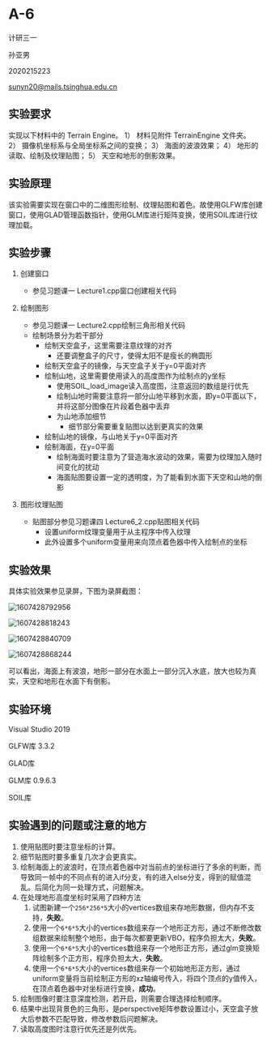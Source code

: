 # A-6 

计研三一

孙亚男

2020215223

sunyn20@mails.tsinghua.edu.cn



## 实验要求

实现以下材料中的 Terrain Engine。
1）	材料见附件 TerrainEngine 文件夹。
2）	摄像机坐标系与全局坐标系之间的变换；
3）	海面的波浪效果；
4）	地形的读取、绘制及纹理贴图；
5）	天空和地形的倒影效果。



## 实验原理

该实验需要实现在窗口中的二维图形绘制、纹理贴图和着色。故使用GLFW库创建窗口，使用GLAD管理函数指针，使用GLM库进行矩阵变换，使用SOIL库进行纹理加载。



## 实验步骤

1. 创建窗口
   
   - 参见习题课一 Lecture1.cpp窗口创建相关代码
   
2. 绘制图形
   - 参见习题课一 Lecture2.cpp绘制三角形相关代码
   - 绘制场景分为若干部分
     - 绘制天空盒子，这里需要注意纹理的对齐
       - 还要调整盒子的尺寸，使得太阳不是瘦长的椭圆形
     - 绘制天空盒子的镜像，与天空盒子关于y=0平面对齐
     - 绘制山地，这里需要使用读入的高度图作为绘制点的y坐标
       - 使用SOIL_load_image读入高度图，注意返回的数组是行优先
       - 绘制山地时需要注意将一部分山地平移到水面，即y=0平面以下，并将这部分图像在片段着色器中丢弃
       - 为山地添加细节
         - 细节部分需要重复贴图以达到更真实的效果
     - 绘制山地的镜像，与山地关于y=0平面对齐
     - 绘制海面，在y=0平面
       - 绘制海面时要注意为了营造海水波动的效果，需要为纹理加入随时间变化的扰动
       - 海面贴图要设置一定的透明度，为了能看到水面下天空和山地的倒影
   
4. 图形纹理贴图

   - 贴图部分参见习题课四 Lecture6_2.cpp贴图相关代码
     - 设置uniform纹理变量用于从主程序中传入纹理
     - 此外设置多个uniform变量用来向顶点着色器中传入绘制点的坐标



## 实验效果

具体实验效果参见录屏，下图为录屏截图：

![1607428792956](C:/Users/80592/AppData/Roaming/Typora/typora-user-images/1607428792956.png)



![1607428818243](C:/Users/80592/AppData/Roaming/Typora/typora-user-images/1607428818243.png)

![1607428840709](C:/Users/80592/AppData/Roaming/Typora/typora-user-images/1607428840709.png)



![1607428868244](C:/Users/80592/AppData/Roaming/Typora/typora-user-images/1607428868244.png)



可以看出，海面上有波浪，地形一部分在水面上一部分沉入水底，放大也较为真实，天空和地形在水面下有倒影。



## 实验环境

Visual Studio 2019

GLFW库 3.3.2

GLAD库

GLM库 0.9.6.3

SOIL库



## 实验遇到的问题或注意的地方

1. 使用贴图时要注意坐标的计算。
2. 细节贴图时要多重复几次才会更真实。
3. 绘制海面上的波浪时，在顶点着色器中对当前点的坐标进行了多余的判断，而导致同一帧中的不同点有的进入if分支，有的进入else分支，得到的赋值混乱。后简化为同一处理方式，问题解决。
4. 在处理地形高度坐标时采用了四种方法
   1. 试图新建一个`256*256*5`大小的vertices数组来存地形数据，但内存不支持，**失败**。
   2. 使用一个`6*6*5`大小的vertices数组来存一个地形正方形，通过不断修改数组数据来绘制整个地形，由于每次都要更新VBO，程序负担太大，**失败**。
   3. 使用一个`6*6*5`大小的vertices数组来存一个地形正方形，通过glm变换矩阵绘制多个正方形，程序负担太大，**失败**。
   4. 使用一个`6*6*5`大小的vertices数组来存一个初始地形正方形，通过uniform变量将当前绘制正方形的xz轴编号传入，将四个顶点的y值传入，在顶点着色器中对坐标进行变换，**成功**。
5. 绘制图像时要注意深度检测，若开启，则需要合理选择绘制顺序。
6. 结果中出现背景色的三角形，是perspective矩阵参数设置过小，天空盒子放大后参数不匹配导致，修改参数后问题解决。
7. 读取高度图时注意行优先还是列优先。
